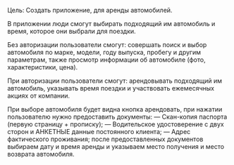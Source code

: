 Цель: Создать приложение, для аренды автомобилей.

В приложении люди смогут выбирать подходящий им автомобиль и время, которое они выбрали для поездки.

Без авторизации пользователи смогут: совершать поиск и выбор автомобиля по марке, модели, году выпуска, пробегу и другим параметрам, также просмотр информации об автомобиле (фото, характеристики, цена).

При авторизации пользователи смогут: арендовывать подходящий им автомобиль, указывать время поездки и участвовать ежемесячных акциях от компании.

При выборе автомобиля будет видна кнопка арендовать, при нажатии пользователю нужно предоставить документы: — Скан-копия паспорта (первую страницу + прописку); — Водительское удостоверение с двух сторон и АНКЕТНЫЕ данные постоянного клиента; — Адрес фактического проживания; после предоставленных документов выбираем дату и время аренды и указываем место получения и место возврата автомобиля.

